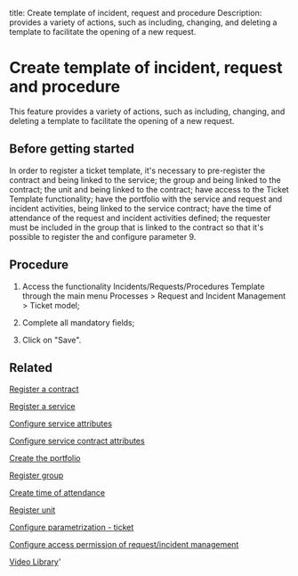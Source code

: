 title: Create template of incident, request and procedure
Description: provides a variety of actions, such as including, changing, and deleting a template to facilitate the opening of a new request.
# Create template of incident, request and procedure

This feature provides a variety of actions, such as including, changing, and
deleting a template to facilitate the opening of a new request.

Before getting started
--------------------------

In order to register a ticket template, it's necessary to pre-register the
contract and being linked to the service; the group and being linked to the
contract; the unit and being linked to the contract; have access to the Ticket
Template functionality; have the portfolio with the service and request and
incident activities, being linked to the service contract; have the time of
attendance of the request and incident activities defined; the requester must be
included in the group that is linked to the contract so that it's possible to
register the and configure parameter 9.

Procedure
-------------

1.  Access the functionality Incidents/Requests/Procedures Template through the
    main menu Processes \> Request and Incident Management \> Ticket model;

2.  Complete all mandatory fields;

3.  Click on "Save".

Related
-------

[Register a contract](/en-us/citsmart-platform-9/additional-features/contract-management/use/register-contract.html)

[Register a service](/en-us/citsmart-platform-9/processes/portfolio-and-catalog/use/register-a-service.html)

[Configure service attributes](/en-us/citsmart-platform-9/processes/portfolio-and-catalog/use/configure-services-attributes.html)

[Configure service contract attributes](/en-us/citsmart-platform-9/processes/portfolio-and-catalog/use/service-contract-attributes.html)

[Create the portfolio](/en-us/citsmart-platform-9/processes/portfolio-and-catalog/use/create-the-portfolio.html)

[Register group](/en-us/citsmart-platform-9/initial-settings/access-settings/user/register-groups.html)

[Create time of attendance](/en-us/citsmart-platform-9/processes/service-level/configuration/create-time-attendance.html)

[Register unit](/en-us/citsmart-platform-9/platform-administration/region-and-language/register-unit.html)

[Configure parametrization - ticket](/en-us/citsmart-platform-9/platform-administration/parameters-list/configure-parametrization-ticket.html)

[Configure access permission of request/incident management](/en-us/citsmart-platform-9/processes/tickets/configuration/access-ticket-management.html)



<i class='fa fa-youtube-play  fa-2x' style='color:#97ce17;vertical-align: middle;'> </i> [Video Library](https://www.youtube.com/playlist?list=PLB5qK2uzf2RNemh0QXhtOXntvZ6G6o2B_)'


<!-- !!! tip "About"

    <b>Product/Version:</b> CITSmart | 9.00 &nbsp;&nbsp;
    <b>Updated:</b>01/02/2019 - Anna Martins


